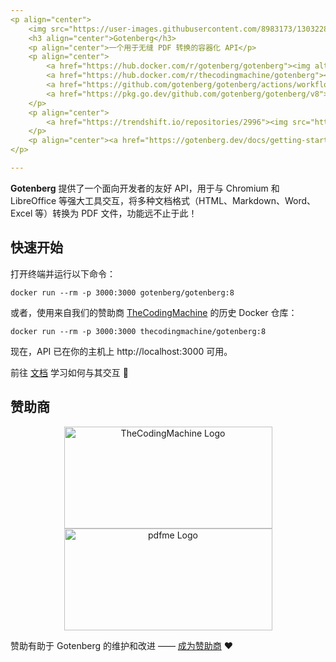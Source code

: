 ```yaml
---
<p align="center">
    <img src="https://user-images.githubusercontent.com/8983173/130322857-185831e2-f041-46eb-a17f-0a69d066c4e5.png" alt="Gotenberg Logo" width="150" height="150" />
    <h3 align="center">Gotenberg</h3>
    <p align="center">一个用于无缝 PDF 转换的容器化 API</p>
    <p align="center">
        <a href="https://hub.docker.com/r/gotenberg/gotenberg"><img alt="总下载量 (gotenberg/gotenberg)" src="https://img.shields.io/docker/pulls/gotenberg/gotenberg"></a>
        <a href="https://hub.docker.com/r/thecodingmachine/gotenberg"><img alt="总下载量 (thecodingmachine/gotenberg)" src="https://img.shields.io/docker/pulls/thecodingmachine/gotenberg"></a>
        <a href="https://github.com/gotenberg/gotenberg/actions/workflows/continuous-integration.yml"><img alt="持续集成" src="https://github.com/gotenberg/gotenberg/actions/workflows/continuous-integration.yml/badge.svg"></a>
        <a href="https://pkg.go.dev/github.com/gotenberg/gotenberg/v8"><img alt="Go 参考文档" src="https://pkg.go.dev/badge/github.com/gotenberg/gotenberg.svg"></a>
    </p>
    <p align="center">
        <a href="https://trendshift.io/repositories/2996"><img src="https://trendshift.io/api/badge/repositories/2996" alt="gotenberg%2Fgotenberg | Trendshift" style="width: 250px; height: 55px;" width="250" height="55"/></a>
    </p>
    <p align="center"><a href="https://gotenberg.dev/docs/getting-started/introduction">文档</a> &#183; <a href="https://gotenberg.dev/docs/getting-started/installation#live-demo-">在线演示</a> 🔥</p>
</p>

---
```


**Gotenberg** 提供了一个面向开发者的友好 API，用于与 Chromium 和 LibreOffice 等强大工具交互，将多种文档格式（HTML、Markdown、Word、Excel 等）转换为 PDF 文件，功能远不止于此！

## 快速开始

打开终端并运行以下命令：

```
docker run --rm -p 3000:3000 gotenberg/gotenberg:8
```

或者，使用来自我们的赞助商 [TheCodingMachine](https://www.thecodingmachine.com) 的历史 Docker 仓库：

```
docker run --rm -p 3000:3000 thecodingmachine/gotenberg:8
```

现在，API 已在你的主机上 http://localhost:3000 可用。

前往 [文档](https://gotenberg.dev/docs/getting-started/introduction) 学习如何与其交互 🚀

## 赞助商

<p align="center">
    <a href="https://thecodingmachine.com">
        <img src="https://user-images.githubusercontent.com/8983173/130324668-9d6e7b35-53a3-49c7-a574-38190d2bd6b0.png" alt="TheCodingMachine Logo" width="333" height="163" />
    </a>
    <a href="https://pdfme.com?utm_source=gotenberg_github&utm_medium=website" target="_blank">
        <img src="https://github.com/user-attachments/assets/2a75dd40-ca18-4d34-acd5-5dd474595168" alt="pdfme Logo" width="333" height="163" />
    </a>
</p>

赞助有助于 Gotenberg 的维护和改进 —— [成为赞助商](https://github.com/sponsors/gulien) ❤️